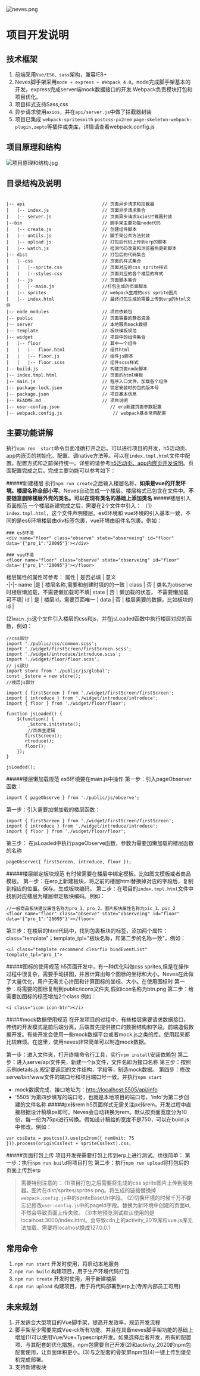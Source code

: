 ![neves.png](https://raw.githubusercontent.com/zhou111222/images/master/neves.png)
# 项目开发说明
## 技术框架
1. 前端采用`Vue/ES6、sass`架构，兼容IE8+
2. Neves脚手架采用`node + express + Webpack 4.0`。node完成脚手架基本的开发，express完成server端mock数据接口的开发.Webpack负责模块打包和项目优化。
3. 项目样式支持Sass,css
5. 异步请求使用`axios`，并在`api/server.js`中做了拦截器封装
6. 项目已集成 `webpack-spritesmith` `postcss-px2rem` `page-skeleton-webpack-plugin,zepto`等插件或类库，详情请查看webpack.config.js

## 项目原理和结构
![项目原理和结构.jpg](https://raw.githubusercontent.com/zhou111222/images/master/%E9%A1%B9%E7%9B%AE%E5%8E%9F%E7%90%86%E5%92%8C%E7%BB%93%E6%9E%84.jpg)


## 目录结构及说明

```

|-- api                             // 页面异步请求和拦截器
|   |-- index.js                    // 页面异步请求集合
|   |-- server.js                   // 页面异步请求axios拦截器封装
|--bin                              // 脚手架主要功能node代码
|   |-- create.js                   // 创建组件脚本
|   |-- untils.js                   // 脚手架公共方法封装
|   |-- upload.js                   // 打包后代码上传到erp的脚本
|   |-- watch.js                    // 检测代码改变和浏览器热更新脚本
|-- dist                            // 打包后的代码集合
|   |--css                          // 页面的样式集合
|   |   |--sprite.css               // 页面对应的css sprite样式
|   |   |--styles.css               // 页面对应的各个楼层的样式
|   |-- js                          // 页面脚本集合
|   |   |--main.js                  //打包生成的页面脚本
|   |-- sprites                     // webpack生成的css sprite图片
|   |-- index.html                  // 最终打包生成的需要上传到erp的html文件
|-- node_modules                    // 项目依赖包
|-- public                          // 页面需要的静态资源
|-- server                          // 本地服务mock数据
|-- template                        // 板块模板规范
|-- widget                          // 项目中的组件集合
|   |-- floor                       // 其中一个组件
|   |   |-- floor.html              // 组件html
|   |   |-- floor.js                // 组件js脚本
|   |   |-- floor.scss              // 组件scss样式
|-- build.js                        // 构建页面node脚本
|-- index.tmpl.html                 // 页面的html模板
|-- main.js                         // 程序入口文件，加载各个组件
|-- package-lock.json               // 锁定安装时的包的版本号
|-- package.json                    // 项目基本信息
|-- README.md                       // 项目说明
|-- user-config.json                   // erp新建页面参数配置
|-- webpack.config.js                   // webpack基本常用配置

```
## 主要功能讲解
执行`npm ren  start`命令页面准确打开之后。可以进行项目的开发，h5活动页、app内嵌页的初始化、配置、调native方法等。可以在`index.tmpl.html`文件中配置。配置方式和之前保持统一。详细的请参考[h5活动页、app内嵌页开发说明](http://gitlab.secoo.com:8090/H5/h5_arsenal/h5_arsenal)。页面配置完成之后。完成主要功能可以参考如下：

#####新建楼层
执行`npm run create`之后输入楼层名称，**如果是vue的开发环境。楼层名称全部小写**。Neves自动生成一个楼层。楼层格式已包含在文件中。**不要随意删除楼层外壳的类名。可以在现有类名的基础上添加类名**
#####楼层引入页面规范
一个楼层新建完成之后，需要在2个文件中引入：
（1）`index.tmpl.html`，这个文件声明楼层。es6环境和 vue环境的引入基本一致，不同的是es6环境楼层由div标签包裹，vue环境由组件名包裹。例如：
```
### es6环境
<div name="floor" class="observe" state="observeing" id="floor" data='{"pro_1":"28095"}'></div>

### vue环境
<floor name="floor" class="observe" state="observeing" id="floor" data='{"pro_1":"28095"}'></floor>
```
楼层属性的属性可参考：
属性 | 是否必填 |  意义  
-|-|-
name |是 | 楼层名称,需要和创建时填的的一致 |
class | 否 | 类名为observe时楼层懒加载，不需要懒加载可不填|
state | 否 | 懒加载的状态， 不需要懒加载可不填|
id | 是 | 楼层id，需要页面唯一 |
data | 否 | 楼层需要的数据，比如板块的id |

(2)`main.js`这个文件引入楼层的css和js，并在jsLoaded函数中执行楼层对应的函数，例如：
```
//css部分
import './public/css/common.scss';
import './widget/firstScreen/firstScreen.scss';
import './widget/introduce/introduce.scss';
import './widget/floor/floor.scss';
// js部分
import store from './public/js/global';
const _$store = new store();
//楼层js部分

import { firstScreen } from './widget/firstScreen/firstScreen';
import { introduce } from './widget/introduce/introduce';
import { floor } from './widget/floor/floor';

function jsLoaded() {
    $(function() {
        _$store.initstate();
        //页面主逻辑
       firstScreen();
       ntroduce();
       floor();
    });
}

jsLoaded();
```
#####楼层懒加载规范
es6环境要在main.js中操作
第一步：引入pageObserver函数：
```
import { pageObserve } from './public/js/observe';
```
第一步：引入需要加懒加载的楼层函数：
```
import { firstScreen } from './widget/firstScreen/firstScreen';
import { introduce } from './widget/introduce/introduce';
import { floor } from './widget/floor/floor';
```
第三步： 在jsLoaded中执行pageObserve函数，参数为需要加懒加载的楼层函数的名称

```
pageObserve({ firstScreen, introduce, floor });
```
#####楼层绑定板块规范
有时候需要在楼层中绑定模板。比如图文模板或者商品模板。
第一步：在erp上新建板块，将之前的楼层html替换掉对应的字段后，复制到相应的位置。保存。生成板块编码。
第二步：在项目的`index.tmpl.html`文件中找到对应楼层为楼层绑定板块编码。例如：
```
//一般商品板块建议属性名称为pro_1、pro_2。图片板块属性名称为pic_1、pic_2
<floor name="floor" class="observe" state="observeing" id="floor" data='{"pro_1":"28095"}'></floor>
```
第三步：在楼层的html代码中，找到包裹板块的标签，添加两个属性：class="template"；template_tpl="板块名称，和第二步的名称一致"，例如：
```
<ul class="template recommend clearfix bindEventList" template_tpl="pro_1">

```
#####图标的使用规范
h5页面开发中，有一种优化叫做css sprites,但是在操作过程中很复杂，需要手动拼图，并且计算出每个图标的坐标和大小。Neves在此做了大量优化，用户无需关心拼图和计算图标的坐标、大小。在使用图标时
第一步：将需要的图标复制到public/icons文件夹,假如icon名称为btn.png
第二步：给需要加图标的标签增加2个class:例如：
```
<i class="icon icon-btn"></i>
```
#####mock数据使用规范
在开发项目的过程中，有些楼层需要请求数据接口，传统的开发模式是前后端分离，后端首先提供接口的数据结构和字段。前端造假数据开发。有些开发会使用一些mock数据平台或者mock.js之类的库。使用起来都比较麻烦。在这里，使用neves非常简单可以制造mock数据。

第一步：进入文件夹，打开终端命令行工具，实行`npm install`安装依赖包
第二步：进入serve/api文件夹，新建一个js文件，文件名即为接口名称
第三步：按照示例details.js,规定要返回的文件结构，字段等，制造mock数据。
第四步：修改serve/bin/www文件的端口号和项目端口号一致。并执行`npm start`

- mock数据完成，接口地址为：[http://localhost:5505/api/info](http://localhost:5505/api/info)
- '5505'为第四步填写的端口号，也就是本地项目的端口号，'info'为第二步创建的文件名称
#####px转rem
h5页面样式无需关注px转rem。开发过程中直接根据设计稿填px即可。Neves会自动转换为rem。默认按页面宽度分为10份，每一份为75px进行转换。假如设计稿给的宽度不是750，可以在build.js中修改。例如：
```
var cssData = postcss().use(px2rem({ remUnit: 75 })).process(originCssText + spriteCssText).css;
```
#####页面打包上传
项目开发完需要打包上传到erp上进行测试。也很简单：
第一步：执行`npm run build`将项目打包
第二步：执行`npm run upload`将打包后的页面上传到erp
>  需要特别注意的：
(1)项目打包之后需要将生成的css sprite图片上传到服务器。图片在dist/sprites/sprites.png。将生成的链接替换掉`webpack.config.js`中的spriteBaseUrl字段。
 (2)切换环境的时候千万不要忘记修改`user-config.js`中的pageId字段。替换为新环境中创建的页面id,不然会导致页面上传失败。
 (3)本地预览测试默认使用的是localhost:3000/index.html。会导致cdn上的activity_2019库和vue.js库无法加载，需要将localhost换成127.0.0.1

## 常用命令
1. `npm run start` 开发时使用，将启动本地服务
2. `npm run build` 构建项目，用于生产环境代码打包
3. `npm run create` 开发时使用，用于新建楼层
4. `npm run upload` 构建项目，用于将代码部署到erp上(寺库内部员工可用)

## 未来规划
1. 开发适合大型项目的Vue脚手架，提高开发效率，规范开发流程
2. 脚手架至少需要完成Vue-cli所有功能。并且在具备neves脚手架功能的基础上增加(1)可以使用Vue/Vue+Typescript开发。如果选择后者开发，所有的配置项、与其配套的优化措施，npm包需要自己开发(2)和activity_2020的npm包配套使用，让页面体积更小。(3)与之配套的骨架屏npm包(4)一键上传到堡垒机完成部署。
3. 支持新建板块